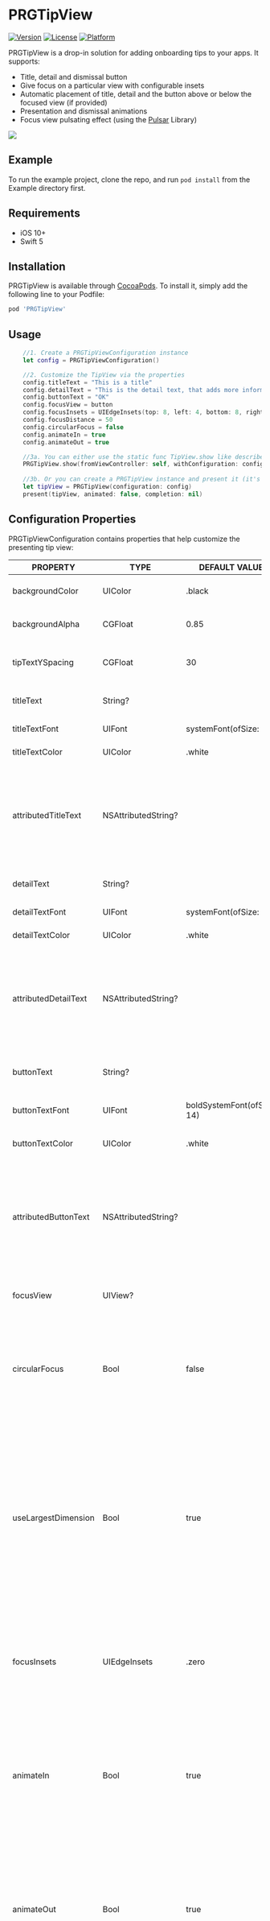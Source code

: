 # PRGTipView

[![Version](https://img.shields.io/cocoapods/v/PRGTipView.svg?style=flat)](https://cocoapods.org/pods/PRGTipView)
[![License](https://img.shields.io/cocoapods/l/PRGTipView.svg?style=flat)](https://cocoapods.org/pods/PRGTipView)
[![Platform](https://img.shields.io/cocoapods/p/PRGTipView.svg?style=flat)](https://cocoapods.org/pods/PRGTipView)


PRGTipView is a drop-in solution for adding onboarding tips to your apps. It supports:
- Title, detail and dismissal button
- Give focus on a particular view with configurable insets
- Automatic placement of title, detail and the button above or below the focused view (if provided)
- Presentation and dismissal animations
- Focus view pulsating effect (using the [Pulsar](https://github.com/regexident/Pulsar) Library)

![](PRGTipView.gif)

## Example

To run the example project, clone the repo, and run `pod install` from the Example directory first.

## Requirements

- iOS 10+
- Swift 5

## Installation

PRGTipView is available through [CocoaPods](https://cocoapods.org). To install
it, simply add the following line to your Podfile:

```ruby
pod 'PRGTipView'
```

## Usage


```swift
    //1. Create a PRGTipViewConfiguration instance
    let config = PRGTipViewConfiguration()

    //2. Customize the TipView via the properties
    config.titleText = "This is a title"
    config.detailText = "This is the detail text, that adds more information to your tip."
    config.buttonText = "OK"
    config.focusView = button
    config.focusInsets = UIEdgeInsets(top: 8, left: 4, bottom: 8, right: 4)
    config.focusDistance = 50
    config.circularFocus = false
    config.animateIn = true
    config.animateOut = true

    //3a. You can either use the static func TipView.show like described below:
    PRGTipView.show(fromViewController: self, withConfiguration: config, completion: nil)
    
    //3b. Or you can create a PRGTipView instance and present it (it's a ViewController subclass)
    let tipView = PRGTipView(configuration: config)
    present(tipView, animated: false, completion: nil)
```

## Configuration Properties
PRGTipViewConfiguration contains properties that help customize the presenting tip view:

| PROPERTY             | TYPE                | DEFAULT VALUE              | EXPLANATION                                                                                                                                                                                                                                                                                                                                                                                                                                                                                                                                          |
|----------------------|---------------------|----------------------------|------------------------------------------------------------------------------------------------------------------------------------------------------------------------------------------------------------------------------------------------------------------------------------------------------------------------------------------------------------------------------------------------------------------------------------------------------------------------------------------------------------------------------------------------------|
| backgroundColor      | UIColor             | .black                     | The background color of the Tip View                                                                                                                                                                                                                                                                                                                                                                                                                                                                                                                 |
| backgroundAlpha      | CGFloat             | 0.85                       | The background alpha of the Tip View                                                                                                                                                                                                                                                                                                                                                                                                                                                                                                                 |
| tipTextYSpacing      | CGFloat             | 30                         | The vertical spacing between the Tip View Title, Detail and Button                                                                                                                                                                                                                                                                                                                                                                                                                                                                                   |
| titleText            | String?             |                            | The string to be shown as the Tip View title                                                                                                                                                                                                                                                                                                                                                                                                                                                                                                         |
| titleTextFont        | UIFont              | systemFont(ofSize: 25)     | The font of the Tip View title                                                                                                                                                                                                                                                                                                                                                                                                                                                                                                                       |
| titleTextColor       | UIColor             | .white                     | The color of the Tip View title                                                                                                                                                                                                                                                                                                                                                                                                                                                                                                                      |
| attributedTitleText  | NSAttributedString? |                            | The attributed string to be shown as the Tip View title. If set, it overrides "titleText", "titleTextFont" and "titleTextColor" properties                                                                                                                                                                                                                                                                                                                                                                                                           |
| detailText           | String?             |                            | The string to be shown as the Tip View detail                                                                                                                                                                                                                                                                                                                                                                                                                                                                                                        |
| detailTextFont       | UIFont              | systemFont(ofSize: 29)     | The font of the Tip View detail                                                                                                                                                                                                                                                                                                                                                                                                                                                                                                                      |
| detailTextColor      | UIColor             | .white                     | The color of the Tip View detail                                                                                                                                                                                                                                                                                                                                                                                                                                                                                                                     |
| attributedDetailText | NSAttributedString? |                            | The attributed string to be shown as the Tip View detail. If set, it overrides "detailText", "detailTextFont" and "detailTextColor" properties                                                                                                                                                                                                                                                                                                                                                                                                       |
| buttonText           | String?             |                            | The string to be shown as the Tip View dismissal button title                                                                                                                                                                                                                                                                                                                                                                                                                                                                                        |
| buttonTextFont       | UIFont              | boldSystemFont(ofSize: 14) | The font of the Tip View dismissal button                                                                                                                                                                                                                                                                                                                                                                                                                                                                                                            |
| buttonTextColor      | UIColor             | .white                     | The color of the Tip View dismissal button                                                                                                                                                                                                                                                                                                                                                                                                                                                                                                           |
| attributedButtonText | NSAttributedString? |                            | The attributed string to be shown as the Tip View dismissal title. If set, it overrides "buttonText", "buttonTextFont" and "buttonTextColor" properties                                                                                                                                                                                                                                                                                                                                                                                              |
| focusView            | UIView?             |                            | The UIView to be focused when the Tip View is presented                                                                                                                                                                                                                                                                                                                                                                                                                                                                                              |
| circularFocus        | Bool                | false                      | If a "focusView" is provided, this property controls whether the mask used to focus on the view should be circular. In default "false" state, the mask is rectangular                                                                                                                                                                                                                                                                                                                                                                                |
| useLargestDimension  | Bool                | true                       | If "circularFocus" is set to true for a non square "focusView", leaving this property to "true" will use the "focusView"'s largest dimension to calculate the focus mask radius, while setting it to "false" will use the smallest dimension and centre the circular mask on the "focusView".                                                                                                                                                                                                                                                        |
| focusInsets          | UIEdgeInsets        | .zero                      | Adds padding to the "focusView" mask. If "circularFocus" is set to "true", then it adds only the .top inset to the radius calculation.                                                                                                                                                                                                                                                                                                                                                                                                               |
| animateIn            | Bool                | true                       | Whether the Tip View should be presented animated. Helpful in situations where you want to chain several Tip Views and you do not want to repeat the animation on each and every one of them.                                                                                                                                                                                                                                                                                                                                                        |
| animateOut           | Bool                | true                       | Whether the Tip View should be dismissed animated. Helpful in situations where you want to chain several Tip Views and you do not want to repeat the animation on each and every one of them.                                                                                                                                                                                                                                                                                                                                                        |
| pulseMode            | Enum                | .none                      | Whether the "focusView", if provided, should pulse.                                                                                                                                                                                                                                                                                                                                                                                                                                                                                                  |
| focusDistance        | CGfloat             | 0                          | The vertical spacing between the "focusView" and the container of the actual Tip Texts (Title, Detail, Button). If the provided "focusView" is in the bottom half of the screen, the tip container is presented above it and this property is the distance from the bottom of the tip container to the top of the "focusView" mask. If the provided "focusView" is in the top half of the screen, the tip container is presented below it and this property is the distance from the top of the tip container to the bottom of the "focusView" mask. |
| tipContainerLeading  | CGFloat             | 20                         | The spacing between the container of the actual Tip Texts (Title, Detail, Button) to it's superView's leading.                                                                                                                                                                                                                                                                                                                                                                                                                                       |
| tipContainerTrailing | CGFloat             | 20                         | The spacing between the container of the actual Tip Texts (Title, Detail, Button) trailing to it's superView's trailing.                                                                                                                                                                                                                                                                                                                                                                                                                             |
| animationDuration    | Double              | 0.3                        | The duration of any animation that takes place in the Tip View (except from the pulsating effect)                                                                                                                                                                                                                                                                                                                                                                                                                                                    |

## About the Pulsar Library

At the time of publishing PRGTipView, the Pulsar library has not been updated on the Cocoapods repositories and cannot be used as a direct dependency, thus resorting in including the v2.0.5 source code in the bundle. As soon as the dependencies are satisfied via Cocoapods, we will update PRGTipView to use Pulsar as a pod dependency.

## Author

John Spiropoulos, jspiropoulos@programize.com

## License

PRGTipView is made for [Programize LLC](https://www.programize.com) by John Spiropoulos and it is available under the MIT license.

This product includes Pulsar code by Vincent Esche. License information is stored here: [LICENSE](LICENSE)

